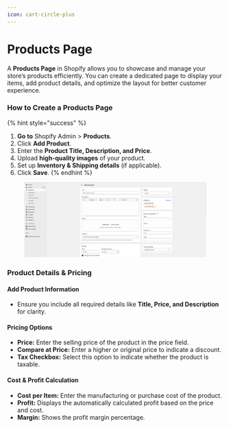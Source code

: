 ```yaml
---
icon: cart-circle-plus
---
```


# Products Page

A **Products Page** in Shopify allows you to showcase and manage your store’s products efficiently. You can create a dedicated page to display your items, add product details, and optimize the layout for better customer experience.

### How to Create a Products Page

{% hint style="success" %}
1. **Go to** Shopify Admin > **Products**.
2. Click **Add Product**.
3. Enter the **Product Title, Description, and Price**.
4. Upload **high-quality images** of your product.
5. Set up **Inventory & Shipping details** (if applicable).
6. Click **Save**.
{% endhint %}

<figure><img src="../.gitbook/assets/addproduct.png" alt=""><figcaption></figcaption></figure>

### **Product Details & Pricing**

#### **Add Product Information**

* Ensure you include all required details like **Title, Price, and Description** for clarity.

#### **Pricing Options**

* **Price:** Enter the selling price of the product in the price field.
* **Compare at Price:** Enter a higher or original price to indicate a discount.
* **Tax Checkbox:** Select this option to indicate whether the product is taxable.

#### **Cost & Profit Calculation**

* **Cost per Item:** Enter the manufacturing or purchase cost of the product.
* **Profit:** Displays the automatically calculated profit based on the price and cost.
* **Margin:** Shows the profit margin percentage.
